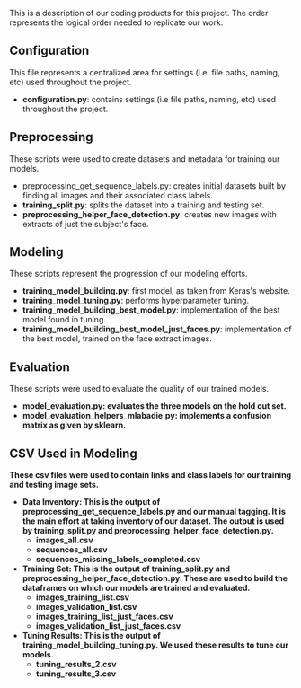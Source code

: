 This is a description of our coding products for this project.  The order represents the logical order needed to replicate our work.

## Configuration
This file represents a centralized area for settings (i.e. file paths, naming, etc) used throughout the project.
* <b>configuration.py</b>:  contains settings (i.e file paths, naming, etc) used throughout the project.

## Preprocessing
These scripts were used to create datasets and metadata for training our models. 
* preprocessing_get_sequence_labels.py: creates initial datasets built by finding all images and their associated class labels.
* <b>training_split.py</b>:  splits the dataset into a training and testing set.
* <b>preprocessing_helper_face_detection.py</b>:  creates new images with extracts of just the subject's face.

## Modeling
These scripts represent the progression of our modeling efforts.
  * <b>training_model_building.py</b>:  first model, as taken from Keras's website.
  * <b>training_model_tuning.py</b>:  performs hyperparameter tuning.
  * <b>training_model_building_best_model.py</b>:  implementation of the best model found in tuning.
  * <b>training_model_building_best_model_just_faces.py</b>:  implementation of the best model, trained on the face extract images.
  
## Evaluation
These scripts were used to evaluate the quality of our trained models.
* <b>model_evaluation.py:  evaluates the three models on the hold out set.
* <b>model_evaluation_helpers_mlabadie.py</b>:  implements a confusion matrix as given by sklearn.

## CSV Used in Modeling
These csv files were used to contain links and class labels for our training and testing image sets.  
* Data Inventory: This is the output of preprocessing_get_sequence_labels.py and our manual tagging.  It is the main effort at taking inventory of our dataset.  The output is used by training_split.py and preprocessing_helper_face_detection.py.
  * images_all.csv
  * sequences_all.csv
  * sequences_missing_labels_completed.csv
* Training Set:  This is the output of training_split.py and preprocessing_helper_face_detection.py.  These are used to build the dataframes on which our models are trained and evaluated.
  * images_training_list.csv
  * images_validation_list.csv
  * images_training_list_just_faces.csv
  * images_validation_list_just_faces.csv
* Tuning Results:  This is the output of training_model_building_tuning.py.  We used these results to tune our models.
  * tuning_results_2.csv
  * tuning_results_3.csv
